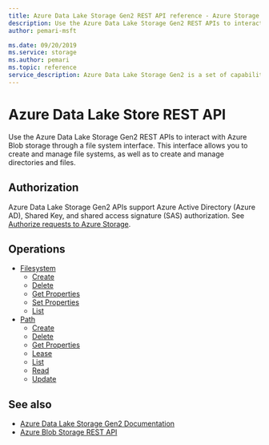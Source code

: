 ```yaml
---
title: Azure Data Lake Storage Gen2 REST API reference - Azure Storage
description: Use the Azure Data Lake Storage Gen2 REST APIs to interact with Azure Blob storage through a file system interface. This interface allows you to create and manage file systems, as well as to create and manage directories and files.
author: pemari-msft

ms.date: 09/20/2019
ms.service: storage
ms.author: pemari
ms.topic: reference
service_description: Azure Data Lake Storage Gen2 is a set of capabilities dedicated to big data analytics, built on top of Azure Blob storage.
---
```


# Azure Data Lake Store REST API

Use the Azure Data Lake Storage Gen2 REST APIs to interact with Azure Blob storage through a file system interface. This interface allows you to create and manage file systems, as well as to create and manage directories and files.

## Authorization

Azure Data Lake Storage Gen2 APIs support Azure Active Directory (Azure AD), Shared Key, and shared access signature (SAS) authorization. See [Authorize requests to Azure Storage](authorize-requests-to-azure-storage.md).

## Operations

- [Filesystem](https://docs.microsoft.com/rest/api/storageservices/datalakestoragegen2/filesystem)
  - [Create](https://docs.microsoft.com/rest/api/storageservices/datalakestoragegen2/filesystem/create)
  - [Delete](https://docs.microsoft.com/rest/api/storageservices/datalakestoragegen2/filesystem/delete)
  - [Get Properties](https://docs.microsoft.com/rest/api/storageservices/datalakestoragegen2/filesystem/getproperties)
  - [Set Properties](https://docs.microsoft.com/rest/api/storageservices/datalakestoragegen2/filesystem/setproperties)
  - [List](https://docs.microsoft.com/rest/api/storageservices/datalakestoragegen2/filesystem/list)
- [Path](https://docs.microsoft.com/rest/api/storageservices/datalakestoragegen2/path)
  - [Create](https://docs.microsoft.com/rest/api/storageservices/datalakestoragegen2/path/create)
  - [Delete](https://docs.microsoft.com/rest/api/storageservices/datalakestoragegen2/path/delete)
  - [Get Properties](https://docs.microsoft.com/rest/api/storageservices/datalakestoragegen2/path/getproperties)
  - [Lease](https://docs.microsoft.com/rest/api/storageservices/datalakestoragegen2/path/lease)
  - [List](https://docs.microsoft.com/rest/api/storageservices/datalakestoragegen2/path/list)
  - [Read](https://docs.microsoft.com/rest/api/storageservices/datalakestoragegen2/path/read)
  - [Update](https://docs.microsoft.com/rest/api/storageservices/datalakestoragegen2/path/update)

## See also

- [Azure Data Lake Storage Gen2 Documentation](/azure/storage/data-lake-storage/introduction)
- [Azure Blob Storage REST API](https://docs.microsoft.com/rest/api/storageservices/blob-service-rest-api)
